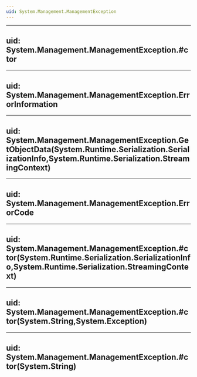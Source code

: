 ```yaml
---
uid: System.Management.ManagementException
---
```


---
uid: System.Management.ManagementException.#ctor
---

---
uid: System.Management.ManagementException.ErrorInformation
---

---
uid: System.Management.ManagementException.GetObjectData(System.Runtime.Serialization.SerializationInfo,System.Runtime.Serialization.StreamingContext)
---

---
uid: System.Management.ManagementException.ErrorCode
---

---
uid: System.Management.ManagementException.#ctor(System.Runtime.Serialization.SerializationInfo,System.Runtime.Serialization.StreamingContext)
---

---
uid: System.Management.ManagementException.#ctor(System.String,System.Exception)
---

---
uid: System.Management.ManagementException.#ctor(System.String)
---
